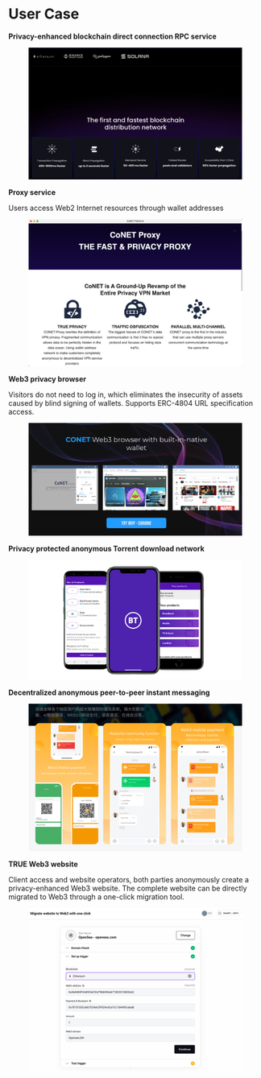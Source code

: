 # User Case

**Privacy-enhanced blockchain direct connection RPC service**

<figure><img src=".gitbook/assets/image.png" alt=""><figcaption></figcaption></figure>

**Proxy service**

Users access Web2 Internet resources through wallet addresses

<figure><img src=".gitbook/assets/image (2).png" alt=""><figcaption></figcaption></figure>

**Web3 privacy browser**

Visitors do not need to log in, which eliminates the insecurity of assets caused by blind signing of wallets. Supports ERC-4804 URL specification access.

<figure><img src=".gitbook/assets/image (3).png" alt=""><figcaption></figcaption></figure>

**Privacy protected anonymous Torrent download network**

<figure><img src=".gitbook/assets/image (4).png" alt=""><figcaption></figcaption></figure>

**Decentralized anonymous peer-to-peer instant messaging**

<figure><img src=".gitbook/assets/image (5).png" alt=""><figcaption></figcaption></figure>

**TRUE Web3 website**

Client access and website operators, both parties anonymously create a privacy-enhanced Web3 website. The complete website can be directly migrated to Web3 through a one-click migration tool.

<figure><img src=".gitbook/assets/image (6).png" alt=""><figcaption></figcaption></figure>
